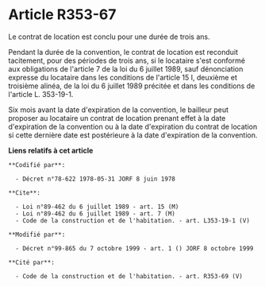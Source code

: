 # Article R353-67

Le contrat de location est conclu pour une durée de trois ans.

Pendant la durée de la convention, le contrat de location est reconduit tacitement, pour des périodes de trois ans, si le
locataire s'est conformé aux obligations de l'article 7 de la loi du 6 juillet 1989, sauf dénonciation expresse du locataire
dans les conditions de l'article 15 I, deuxième et troisième alinéa, de la loi du 6 juillet 1989 précitée et dans les
conditions de l'article L. 353-19-1.

Six mois avant la date d'expiration de la convention, le bailleur peut proposer au locataire un contrat de location prenant
effet à la date d'expiration de la convention ou à la date d'expiration du contrat de location si cette dernière date est
postérieure à la date d'expiration de la convention.

**Liens relatifs à cet article**

	**Codifié par**:

	  - Décret n°78-622 1978-05-31 JORF 8 juin 1978

	**Cite**:

	  - Loi n°89-462 du 6 juillet 1989 - art. 15 (M)
	  - Loi n°89-462 du 6 juillet 1989 - art. 7 (M)
	  - Code de la construction et de l'habitation. - art. L353-19-1 (V)

	**Modifié par**:

	  - Décret n°99-865 du 7 octobre 1999 - art. 1 () JORF 8 octobre 1999

	**Cité par**:

	  - Code de la construction et de l'habitation. - art. R353-69 (V)
